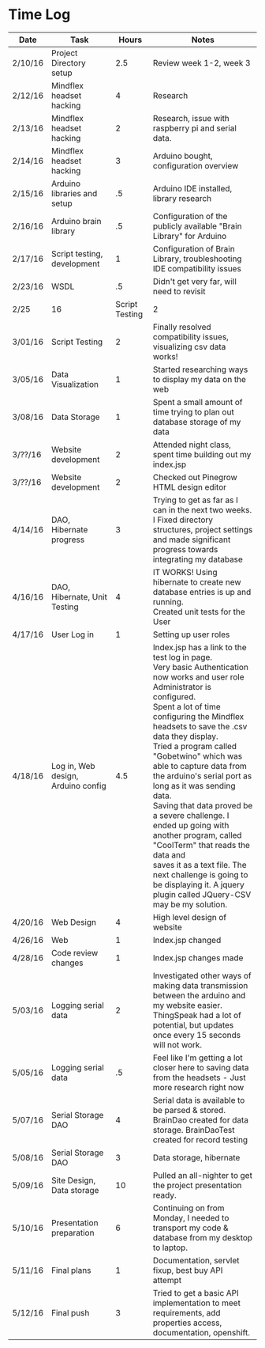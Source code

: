 # Time Log
|Date|Task|Hours|Notes|
|----|----|-----|-----|
|2/10/16| Project Directory setup | 2.5| Review week 1-2, week 3 |
|2/12/16| Mindflex headset hacking | 4 | Research |
|2/13/16| Mindflex headset hacking | 2 | Research, issue with raspberry pi and serial data. |
|2/14/16| Mindflex headset hacking | 3 | Arduino bought, configuration overview |
|2/15/16| Arduino libraries and setup | .5 | Arduino IDE installed, library research |
|2/16/16| Arduino brain library | .5 | Configuration of the publicly available "Brain Library" for Arduino |
|2/17/16| Script testing, development | 1 | Configuration of Brain Library, troubleshooting IDE compatibility issues |
|2/23/16| WSDL | .5 | Didn't get very far, will need to revisit |
|2/25|16| Script Testing | 2 | Brain Library - Fixed some compatibility issues |
|3/01/16| Script Testing | 2 | Finally resolved compatibility issues, visualizing csv data works! |
|3/05/16| Data Visualization | 1 | Started researching ways to display my data on the web |
|3/08/16| Data Storage | 1 | Spent a small amount of time trying to plan out database storage of my data |
|3/??/16| Website development | 2 | Attended night class, spent time building out my index.jsp |
|3/??/16| Website development | 2 | Checked out Pinegrow HTML design editor |
|4/14/16| DAO, Hibernate progress | 3 | Trying to get as far as I can in the next two weeks. <br>I Fixed directory structures, project settings and made significant progress towards integrating my database |
|4/16/16| DAO, Hibernate, Unit Testing | 4 | IT WORKS! Using hibernate to create new database entries is up and running. <br>Created unit tests for the User |
|4/17/16| User Log in | 1 | Setting up user roles |
|4/18/16| Log in, Web design, Arduino config | 4.5 | Index.jsp has a link to the test log in page. <br>Very basic Authentication now works and user role Administrator is configured. <br>Spent a lot of time configuring the Mindflex headsets to save the .csv data they display.<br>Tried a program called "Gobetwino" which was able to capture data from the arduino's serial port as long as it was sending data.<br>Saving that data proved be a severe challenge. I ended up going with another program, called "CoolTerm" that reads the data and<br>saves it as a text file. The next challenge is going to be displaying it. A jquery plugin called JQuery-CSV may be my solution. |
|4/20/16| Web Design | 4 | High level design of website |
|4/26/16| Web | 1 | Index.jsp changed |
|4/28/16| Code review changes | 1 | Index.jsp changes made |
|5/03/16| Logging serial data | 2 | Investigated other ways of making data transmission between the arduino and my website easier.<br> ThingSpeak had a lot of potential, but updates once every 15 seconds will not work. |
|5/05/16| Logging serial data | .5 | Feel like I'm getting a lot closer here to saving data from the headsets - Just more research right now |
|5/07/16| Serial Storage DAO | 4 | Serial data is available to be parsed & stored. BrainDao created for data storage. BrainDaoTest created for record testing |
|5/08/16| Serial Storage DAO | 3 | Data storage, hibernate |
|5/09/16| Site Design, Data storage | 10 | Pulled an all-nighter to get the project presentation ready. |
|5/10/16| Presentation preparation | 6 | Continuing on from Monday, I needed to transport my code & database from my desktop to laptop. |
|5/11/16| Final plans | 1 | Documentation, servlet fixup, best buy API attempt |
|5/12/16| Final push | 3 | Tried to get a basic API implementation to meet requirements, add properties access, documentation, openshift. |
